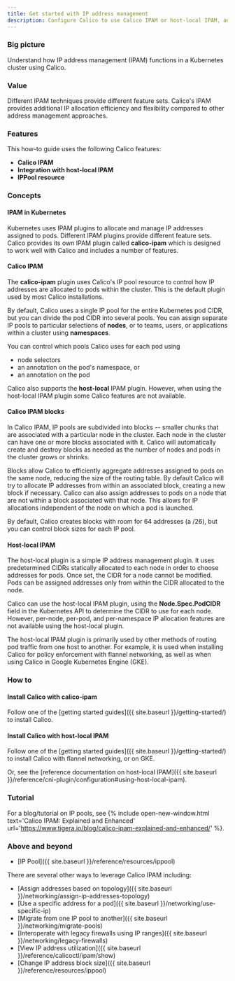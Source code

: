 ```yaml
---
title: Get started with IP address management
description: Configure Calico to use Calico IPAM or host-local IPAM, and when to use one or the other.
---
```


### Big picture

Understand how IP address management (IPAM) functions in a Kubernetes cluster using Calico.

### Value

Different IPAM techniques provide different feature sets. Calico's IPAM provides additional IP allocation efficiency and flexibility compared to other address management approaches. 

### Features

This how-to guide uses the following Calico features:

- **Calico IPAM**
- **Integration with host-local IPAM**
- **IPPool resource**

### Concepts

#### IPAM in Kubernetes 

Kubernetes uses IPAM plugins to allocate and manage IP addresses assigned to pods. Different IPAM plugins provide different feature sets. Calico provides its own IPAM plugin called **calico-ipam** which is designed to work well with Calico and includes a number of features. 

#### Calico IPAM

The **calico-ipam** plugin uses Calico's IP pool resource to control how IP addresses are allocated to pods within the cluster. This is the default plugin used by most Calico installations.

By default, Calico uses a single IP pool for the entire Kubernetes pod CIDR, but you can divide the pod CIDR into several pools. You can assign separate IP pools to particular selections of **nodes**, or to teams, users, or applications within a cluster using **namespaces**. 

You can control which pools Calico uses for each pod using

- node selectors
- an annotation on the pod's namespace, or
- an annotation on the pod

Calico also supports the **host-local** IPAM plugin. However, when using the host-local IPAM plugin some Calico features are not available. 

#### Calico IPAM blocks

In Calico IPAM, IP pools are subdivided into blocks -- smaller chunks that are associated with a particular node in the cluster. Each node in the cluster can have one or more blocks associated with it. Calico will automatically create and destroy blocks as needed as the number of nodes and pods in the cluster grows or shrinks.

Blocks allow Calico to efficiently aggregate addresses assigned to pods on the same node, reducing the size of the routing table. By default Calico will try to allocate IP addresses from within an associated block, creating a new block if necessary. Calico can also assign addresses to pods on a node that are not within a block associated with that node. This allows for IP allocations independent of the node on which a pod is launched.

By default, Calico creates blocks with room for 64 addresses (a /26), but you can control block sizes for each IP pool.

#### Host-local IPAM

The host-local plugin is a simple IP address management plugin. It uses predetermined CIDRs statically allocated to each node in order to choose addresses for pods. Once set, the CIDR for a node cannot be modified. Pods can be assigned addresses only from within the CIDR allocated to the node.

Calico can use the host-local IPAM plugin, using the **Node.Spec.PodCIDR** field in the Kubernetes API to determine the CIDR to use for each node. However, per-node, per-pod, and per-namespace IP allocation features are not available using the host-local plugin.

The host-local IPAM plugin is primarily used by other methods of routing pod traffic from one host to another. For example, it is used when installing Calico for policy enforcement with flannel networking, as well as when using Calico in Google Kubernetes Engine (GKE).

### How to

#### Install Calico with calico-ipam

Follow one of the [getting started guides]({{ site.baseurl }}/getting-started/) to install Calico.

#### Install Calico with host-local IPAM

Follow one of the [getting started guides]({{ site.baseurl }}/getting-started/) to install Calico with flannel networking, or on GKE.

Or, see the [reference documentation on host-local IPAM]({{ site.baseurl }}/reference/cni-plugin/configuration#using-host-local-ipam).

### Tutorial

For a blog/tutorial on IP pools, see {% include open-new-window.html text='Calico IPAM: Explained and Enhanced' url='https://www.tigera.io/blog/calico-ipam-explained-and-enhanced/' %}.

### Above and beyond

- [IP Pool]({{ site.baseurl }}/reference/resources/ippool)

There are several other ways to leverage Calico IPAM including:

- [Assign addresses based on topology]({{ site.baseurl }}/networking/assign-ip-addresses-topology)
- [Use a specific address for a pod]({{ site.baseurl }}/networking/use-specific-ip)
- [Migrate from one IP pool to another]({{ site.baseurl }}/networking/migrate-pools)
- [Interoperate with legacy firewalls using IP ranges]({{ site.baseurl }}/networking/legacy-firewalls)
- [View IP address utilization]({{ site.baseurl }}/reference/calicoctl/ipam/show)
- [Change IP address block size]({{ site.baseurl }}/reference/resources/ippool)
